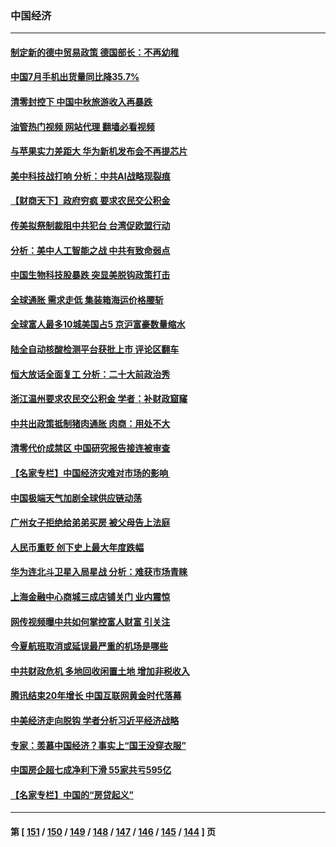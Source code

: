### 中国经济
---
#### [制定新的德中贸易政策 德国部长：不再幼稚](../../pages/ncid283/n13824845.md?09142045) 
#### [中国7月手机出货量同比降35.7%](../../pages/ncid283/n13824596.md?09142045) 
#### [清零封控下 中国中秋旅游收入再暴跌](../../pages/ncid283/n13824543.md?09142045) 
#### [油管热门视频 网站代理 翻墙必看视频](http://209.222.30.114:81/youtube.html?09142045)
#### [与苹果实力差距大 华为新机发布会不再提芯片](../../pages/ncid283/n13824548.md?09142045) 
#### [美中科技战打响 分析：中共AI战略现裂痕](../../pages/ncid283/n13824356.md?09142045) 
#### [【财商天下】政府穷疯 要求农民交公积金](../../pages/ncid283/n13824290.md?09142045) 
#### [传美拟祭制裁阻中共犯台 台湾促欧盟行动](../../pages/ncid283/n13824369.md?09142045) 
#### [分析：美中人工智能之战 中共有致命弱点](../../pages/ncid283/n13824391.md?09142045) 
#### [中国生物科技股暴跌 突显美脱钩政策打击](../../pages/ncid283/n13824275.md?09142045) 
#### [全球通胀 需求走低 集装箱海运价格腰斩](../../pages/ncid283/n13824299.md?09142045) 
#### [全球富人最多10城美国占5 京沪富豪数量缩水](../../pages/ncid283/n13824278.md?09142045) 
#### [陆全自动核酸检测平台获批上市 评论区翻车](../../pages/ncid283/n13823962.md?09142045) 
#### [恒大放话全面复工 分析：二十大前政治秀](../../pages/ncid283/n13823864.md?09142045) 
#### [浙江温州要求农民交公积金 学者：补财政窟窿](../../pages/ncid283/n13823668.md?09142045) 
#### [中共出政策抵制猪肉通胀 肉商：用处不大](../../pages/ncid283/n13823583.md?09142045) 
#### [清零代价成禁区 中国研究报告接连被审查](../../pages/ncid283/n13823436.md?09142045) 
#### [【名家专栏】中国经济灾难对市场的影响 ](../../pages/ncid283/n13822578.md?09142045) 
#### [中国极端天气加剧全球供应链动荡](../../pages/ncid283/n13823381.md?09142045) 
#### [广州女子拒绝给弟弟买房 被父母告上法庭](../../pages/ncid283/n13823195.md?09142045) 
#### [人民币重贬 创下史上最大年度跌幅](../../pages/ncid283/n13823077.md?09142045) 
#### [华为连北斗卫星入局星战 分析：难获市场青睐](../../pages/ncid283/n13822882.md?09142045) 
#### [上海金融中心商城三成店铺关门 业内震惊](../../pages/ncid283/n13822700.md?09142045) 
#### [网传视频曝中共如何掌控富人财富 引关注](../../pages/ncid283/n13822513.md?09142045) 
#### [今夏航班取消或延误最严重的机场是哪些](../../pages/ncid283/n13821193.md?09142045) 
#### [中共财政危机 多地回收闲置土地 增加非税收入](../../pages/ncid283/n13822122.md?09142045) 
#### [腾讯结束20年增长 中国互联网黄金时代落幕](../../pages/ncid283/n13822061.md?09142045) 
#### [中美经济走向脱钩 学者分析习近平经济战略](../../pages/ncid283/n13821985.md?09142045) 
#### [专家：羡慕中国经济？事实上“国王没穿衣服”](../../pages/ncid283/n13821927.md?09142045) 
#### [中国房企超七成净利下滑 55家共亏595亿](../../pages/ncid283/n13821964.md?09142045) 
#### [【名家专栏】中国的“房贷起义”](../../pages/ncid283/n13821748.md?09142045) 

---
#### 第 [ [151](./151.md?09142045) / [150](./150.md?09142045) / [149](./149.md?09142045) / [148](./148.md?09142045) / [147](./147.md?09142045) / [146](./146.md?09142045) / [145](./145.md?09142045) / [144](./144.md?09142045) ] 页
